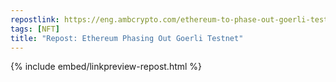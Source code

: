 ```yaml
---
repostlink: https://eng.ambcrypto.com/ethereum-to-phase-out-goerli-testnet-after-dencun-upgrade-more-here/
tags: [NFT]
title: "Repost: Ethereum Phasing Out Goerli Testnet"
---
```


{% include embed/linkpreview-repost.html %}
